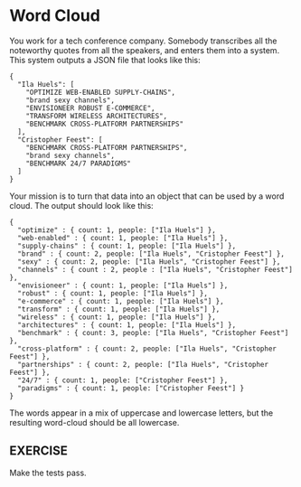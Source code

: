 # Word Cloud

You work for a tech conference company. Somebody transcribes all the noteworthy quotes from all the speakers, and enters them into a system. This system outputs a JSON file that looks like this:

```
{
  "Ila Huels": [
    "OPTIMIZE WEB-ENABLED SUPPLY-CHAINS",
    "brand sexy channels",
    "ENVISIONEER ROBUST E-COMMERCE",
    "TRANSFORM WIRELESS ARCHITECTURES",
    "BENCHMARK CROSS-PLATFORM PARTNERSHIPS"
  ],
  "Cristopher Feest": [
    "BENCHMARK CROSS-PLATFORM PARTNERSHIPS",
    "brand sexy channels",
    "BENCHMARK 24/7 PARADIGMS"
  ]
}
```

Your mission is to turn that data into an object that can be used by a word cloud. The output should look like this:

```
{
  "optimize" : { count: 1, people: ["Ila Huels"] },
  "web-enabled" : { count: 1, people: ["Ila Huels"] },
  "supply-chains" : { count: 1, people: ["Ila Huels"] },
  "brand" : { count: 2, people: ["Ila Huels", "Cristopher Feest"] },
  "sexy" : { count: 2, people: ["Ila Huels", "Cristopher Feest"] },
  "channels" : { count : 2, people : ["Ila Huels", "Cristopher Feest"] },
  "envisioneer" : { count: 1, people: ["Ila Huels"] },
  "robust" : { count: 1, people: ["Ila Huels"] },
  "e-commerce" : { count: 1, people: ["Ila Huels"] },
  "transform" : { count: 1, people: ["Ila Huels"] },
  "wireless" : { count: 1, people: ["Ila Huels"] },
  "architectures" : { count: 1, people: ["Ila Huels"] },
  "benchmark" : { count: 3, people: ["Ila Huels", "Cristopher Feest"] },
  "cross-platform" : { count: 2, people: ["Ila Huels", "Cristopher Feest"] },
  "partnerships" : { count: 2, people: ["Ila Huels", "Cristopher Feest"] },
  "24/7" : { count: 1, people: ["Cristopher Feest"] },
  "paradigms" : { count: 1, people: ["Cristopher Feest"] }
}
```

The words appear in a mix of uppercase and lowercase letters, but the resulting word-cloud should be all lowercase.

## EXERCISE

Make the tests pass.
